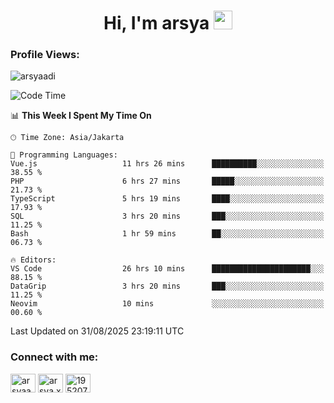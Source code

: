 <h1 align="center">Hi, I'm arsya 
  <img src="https://media.giphy.com/media/hvRJCLFzcasrR4ia7z/giphy.gif" width="30px"/>
</h1>

<p align="left"> <h3>Profile Views:</h3> <img src="https://komarev.com/ghpvc/?username=arsyaadi&label=Profile%20views&color=0e75b6&style=flat" alt="arsyaadi" /> </p>

<!--START_SECTION:waka-->
![Code Time](http://img.shields.io/badge/Code%20Time-4%2C406%20hrs%2035%20mins-blue)

📊 **This Week I Spent My Time On** 

```text
🕑︎ Time Zone: Asia/Jakarta

💬 Programming Languages: 
Vue.js                   11 hrs 26 mins      ██████████░░░░░░░░░░░░░░░   38.55 % 
PHP                      6 hrs 27 mins       █████░░░░░░░░░░░░░░░░░░░░   21.73 % 
TypeScript               5 hrs 19 mins       ████░░░░░░░░░░░░░░░░░░░░░   17.93 % 
SQL                      3 hrs 20 mins       ███░░░░░░░░░░░░░░░░░░░░░░   11.25 % 
Bash                     1 hr 59 mins        ██░░░░░░░░░░░░░░░░░░░░░░░   06.73 % 

🔥 Editors: 
VS Code                  26 hrs 10 mins      ██████████████████████░░░   88.15 % 
DataGrip                 3 hrs 20 mins       ███░░░░░░░░░░░░░░░░░░░░░░   11.25 % 
Neovim                   10 mins             ░░░░░░░░░░░░░░░░░░░░░░░░░   00.60 % 
```


 Last Updated on 31/08/2025 23:19:11 UTC
<!--END_SECTION:waka-->

<!-- - 📫 How to reach me **itsme@arsyaadi.software** -->


<h3 align="left">Connect with me:</h3>
<p align="left">
<a href="https://linkedin.com/in/arsyaadi" target="blank"><img align="center" src="https://raw.githubusercontent.com/rahuldkjain/github-profile-readme-generator/master/src/images/icons/Social/linked-in-alt.svg" alt="arsyaadi" height="30" width="40" /></a>
<a href="https://fb.com/arsya.xkz" target="blank"><img align="center" src="https://raw.githubusercontent.com/rahuldkjain/github-profile-readme-generator/master/src/images/icons/Social/facebook.svg" alt="arsya.xkz" height="30" width="40" /></a>
<a href="https://stackoverflow.com/users/19520749" target="blank"><img align="center" src="https://raw.githubusercontent.com/rahuldkjain/github-profile-readme-generator/master/src/images/icons/Social/stack-overflow.svg" alt="19520749" height="30" width="40" /></a>
</p>
